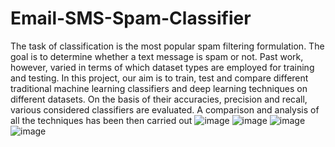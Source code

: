 # Email-SMS-Spam-Classifier
The task of classification is the most popular spam filtering formulation. 
The goal is to determine whether a text message is spam or not. Past work, 
however, varied in terms of which dataset types are employed for training 
and testing. 
In this project, our aim is to train, test and compare different traditional 
machine learning classifiers and deep learning techniques on different 
datasets. On the basis of their accuracies, precision and recall, various 
considered classifiers are evaluated. A comparison and analysis of all the 
techniques has been then carried out
![image](https://user-images.githubusercontent.com/91550780/225393363-44ed55e2-3970-44ff-a0a8-3d99a6b01b95.png)
![image](https://user-images.githubusercontent.com/91550780/225393456-47991e6a-97a7-4cbe-bf59-99a2ae12087b.png)
![image](https://user-images.githubusercontent.com/91550780/225393548-33864b1e-e3ac-432d-854d-760584a7119c.png)
![image](https://user-images.githubusercontent.com/91550780/225393663-61c05521-b763-4320-99d2-c02419cbb3f1.png)
